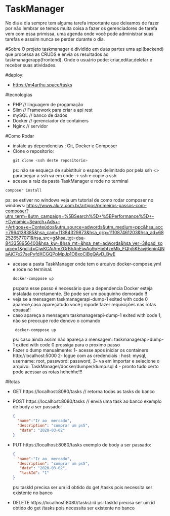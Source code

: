 # TaskManager
No dia a dia sempre tem  alguma  tarefa  importante que deixamos de fazer por não lembrar se  temos muita coisa  a  fazer 
os gerenciadores de  tarefa vem  com  essa primissa, uma agenda onde você pode administrar  suas tarefas e asssim nunca se  perder durante
o dia.

#Sobre
O projeto taskmanager é dividido em duas partes uma api(backend) que processa as CRUDS e  envia os resultados ao taskmanagerapp(frontend).
Onde o usuário pode: criar,editar,deletar e receber suas atividades.

#deploy:
  - https://m4arthu.space/tasks

#tecnologias
 - PHP // linguagem de progamação
 - Slim // Framework para criar a api rest
 - mySQL // banco de dados
 - Docker // gerenciador de containers
 - Nginx // servidor

#Como Rodar
- instale as dependencias : Git, Docker e Composer
- Clone o  repositorio:
  ```````powershell
  git clone <ssh deste repositorio>
  ```````
  ps: não se esqueça de subistituir o espaço delimitado  por pela ssh <> para pegar a ssh va em code -> ssh e copie a ssh
- acesse a raiz da pasta TaskManager e rode no terminal
```````powershell
composer install 
````````
ps: se estiver no windows veja um tutorial  de como rodar composer no windows:
https://www.alura.com.br/artigos/primeiros-passos-com-composer?utm_term=&utm_campaign=%5BSearch%5D+%5BPerformance%5D+-+Dynamic+Search+Ads+-+Artigos+e+Conteúdos&utm_source=adwords&utm_medium=ppc&hsa_acc=7964138385&hsa_cam=11384329873&hsa_grp=111087461203&hsa_ad=682526577071&hsa_src=g&hsa_tgt=dsa-843358956400&hsa_kw=&hsa_mt=&hsa_net=adwords&hsa_ver=3&gad_source=1&gclid=CjwKCAiAmZGrBhAnEiwAo9qHiebtzeMb_FQhj5KEavj6eninQNaAjC7e27sePyfdXCGQPpMpJp1O8xoCiBgQAvD_BwE
- acesse a pasta TaskManager onde tem o  arquivo docker-compose.yml e rode no terminal:
  ```````powerShell
  docker-comppose up 
  ```````
  ps:para esse passo é necessário que a dependencia Docker esteja instalada corretamente. Ele pode ser um pouquinho demorado  !!
-  veja se  a mensagem taskmanagerapi-dump-1 exited with code 0 aparece,caso  apareçatudo você j mpode fazer requisições nas rotas ebaaaa!!
-  caso apareça  a mensagem taskmanagerapi-dump-1 exited with code 1, não se preocupe rode denovo o comando
   ```````powerShell
    docker-comppose up 
   ``````````
   ps: caso ainda assim não apareça a mensagem: taskmanagerapi-dump-1 exited with code 0 prossiga para o proximo passo
- Fazer o  dump manualmente:
  1- acesse apos iniciar os containers http://localhost:5000
  2- logue com  as credenciais : host: mysql, username: root, password: password,
  3- va em importar e selecione o arquivo: TaskManager/docker/dumper/dump.sql
  4 - pronto tudo  certo pode acessar as rotas hehehhe!!!

 
 #Rotas
- GET https://localhost:8080/tasks // retorna todas as tasks do  banco 
- POST https://localhost:8080/tasks // envia  uma task ao  banco
  exemplo de body a ser passado:
  ````json
  {
    "name":"Ir ao  mercado",
    "description": "comprar um ps5",
     "date": "2020-03-02"
  }
  ````
- PUT  https://localhost:8080/tasks
    exemplo de body a ser passado:
  ````json
  {
    "name":"Ir ao  mercado",
    "description": "comprar um ps5",
     "date": "2020-03-02",
     "taskId": "1"
  }
  `````
  ps: taskId precisa ser um id obtido  do get /tasks pois necessita ser existente no banco
  
- DELETE https://localhost:8080/tasks/:id
   ps: taskId precisa ser um id obtido  do get /tasks pois necessita ser existente no banco
  
  

 

 
 
